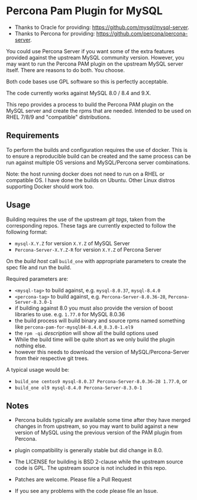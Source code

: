 # Percona Pam Plugin for MySQL

- Thanks to Oracle for providing: https://github.com/mysql/mysql-server.
- Thanks to Percona for providing: https://github.com/percona/percona-server.

You could use Percona Server if you want some of the extra features
provided against the upstream MySQL community version.  However, you may
want to run the Percona PAM plugin on the upstream MySQL server itself.
There are reasons to do both. You choose.

Both code bases use GPL software so this is perfectly acceptable.

The code currently works against MySQL 8.0 / 8.4 and 9.X.

This repo provides a process to build the Percona PAM plugin on the
MySQL server and create the rpms that are needed.  Intended to be used
on RHEL 7/8/9 and "compatible" distributions.

## Requirements

To perform the builds and configuration requires the use of docker.  This
is to ensure a reproducible build can be created and the same process can
be run against multiple OS versions and MySQL/Percona server combinations.

Note: the host running docker does not need to run on a RHEL or compatible
OS.  I have done the builds on Ubuntu.  Other Linux distros supporting
Docker should work too.

## Usage

Building requires the use of the upstream *git tags*, taken from the
corresponding repos.  These tags are currently expected to follow the
following format:
- `mysql-X.Y.Z` for version `X.Y.Z` of MySQL Server
- `Percona-Server-X.Y.Z-R` for version `X.Y.Z` of Percona Server

On the *build host* call `build_one` with appropriate parameters to
create the spec file and run the build.

Required parameters are:
- `<mysql-tag>` to build against, e.g. `mysql-8.0.37`, `mysql-8.4.0`
- `<percona-tag>` to build against, e.g. `Percona-Server-8.0.36-28`, `Percona-Server-8.3.0-1`
- if building against 8.0 you must also provide the version of boost libraries to use. e.g. `1.77.0` for MySQL 8.0.36
- the build process will build binary and source rpms named something like `percona-pam-for-mysql84-8.4.0_8.3.0-1.el9`
- the `rpm -qi` _description_ will show all the build options used
- While the build time will be quite short as we only build the plugin nothing else.
- however this needs to download the version of MySQL/Percona-Server from their respective git trees.

A typical usage would be:

- `build_one centos9 mysql-8.0.37 Percona-Server-8.0.36-28 1.77.0`, or
- `build_one ol9 mysql-8.4.0 Percona-Server-8.3.0-1`

## Notes

- Percona builds typically are available some time after they have merged changes in from upstream, so you may want to build against a new version of MySQL using the previous version of the PAM plugin from Percona.
- plugin compatibility is generally stable but did change in 8.0.
- The LICENSE for building is BSD 2-clause while the upstream source code is
GPL. The upstream source is not included in this repo.

- Patches are welcome. Please file a Pull Request
- If you see any problems with the code please file an Issue.
